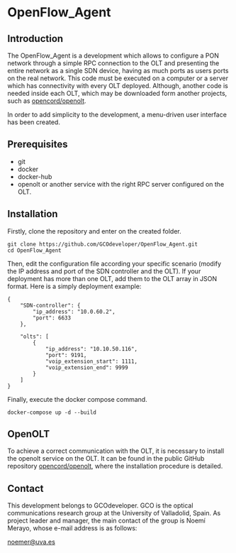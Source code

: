 # OpenFlow_Agent

## Introduction
The OpenFlow_Agent is a development which allows to configure a PON network through a simple RPC connection to the OLT and presenting the entire network as a single SDN device, having as much ports as users ports on the real network. This code must be executed on a computer or a server which has connectivity with every OLT deployed. Although, another code is needed inside each OLT, which may be downloaded form another projects, such as [opencord/openolt](https://github.com/opencord/openolt).

In order to add simplicity to the development, a menu-driven user interface has been created.

## Prerequisites
* git
* docker
* docker-hub
* openolt or another service with the right RPC server configured on the OLT.

## Installation
Firstly, clone the repository and enter on the created folder.

```shell
git clone https://github.com/GCOdeveloper/OpenFlow_Agent.git
cd OpenFlow_Agent
```

Then, edit the configuration file according your specific scenario (modify the IP address and port of the SDN controller and the OLT). If your deployment has more than one OLT, add them to the OLT array in JSON format. Here is a simply deployment example:

```shell
{
    "SDN-controller": {
        "ip_address": "10.0.60.2",
        "port": 6633
    },

    "olts": [
        {
            "ip_address": "10.10.50.116",
            "port": 9191,
            "voip_extension_start": 1111,
            "voip_extension_end": 9999
        }
    ]
}
```

Finally, execute the docker compose command.

```shell
docker-compose up -d --build
```

## OpenOLT
To achieve a correct communication with the OLT, it is necessary to install the openolt service on the OLT. It can be found in the public GitHub repository [opencord/openolt](https://github.com/opencord/openolt), where the installation procedure is detailed.

## Contact
This development belongs to GCOdeveloper. GCO is the optical communications research group at the University of Valladolid, Spain. As project leader and manager, the main contact of the group is Noemí Merayo, whose e-mail address is as follows:

[noemer@uva.es](mailto:noemer@uva.es)
